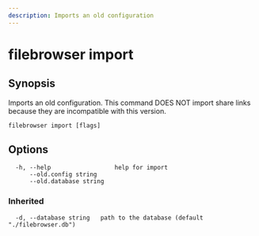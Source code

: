 ```yaml
---
description: Imports an old configuration
---
```


# filebrowser import

## Synopsis

Imports an old configuration. This command DOES NOT
import share links because they are incompatible with
this version.

```
filebrowser import [flags]
```

## Options

```
  -h, --help                  help for import
      --old.config string     
      --old.database string   
```

### Inherited

```
  -d, --database string   path to the database (default "./filebrowser.db")
```
